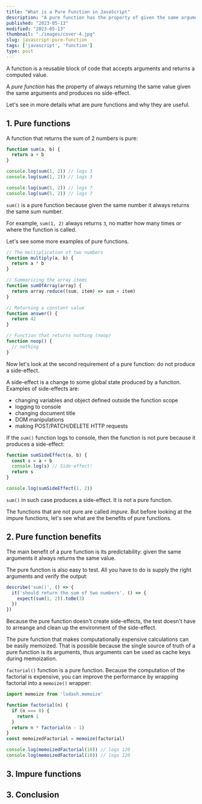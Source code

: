 ```yaml
---
title: "What is a Pure Function in JavaScript"
description: "A pure function has the property of given the same arguments always returns the same value."
published: "2023-05-13"
modified: "2023-05-13"
thumbnail: "./images/cover-4.jpg"
slug: javascript-pure-function
tags: ['javascript', 'function']
type: post
---
```


A function is a reusable block of code that accepts arguments and returns a computed value. 

A *pure function* has the property of always returning the same value given the same arguments and produces no side-effect.  

Let's see in more details what are pure functions and why they are useful.  

## 1. Pure functions

A function that returns the sum of 2 numbers is pure:  

```js
function sum(a, b) {
  return a + b
}

console.log(sum(1, 2)) // logs 3
console.log(sum(1, 2)) // logs 3

console.log(sum(5, 2)) // logs 7
console.log(sum(5, 2)) // logs 7
```

`sum()` is a pure function because given the same number it always returns the same sum number. 

For example, `sum(1, 2)` always returns `3`, no matter how many times or where the function is called.  

Let's see some more examples of pure functions.

```javascript
// The multiplication of two numbers
function multiply(a, b) {
  return a * b
}

// Summarizing the array items
function sumOfArray(array) {
  return array.reduce((sum, item) => sum + item)
}

// Returning a constant value
function answer() {
  return 42
}

// Function that returns nothing (noop)
function noop() {
  // nothing
}
```

Now let's look at the second requirement of a pure function: do not produce a side-effect.  

A side-effect is a change to some global state produced by a function. Examples of side-effects are:

* changing variables and object defined outside the function scope
* logging to console
* changing document title
* DOM manipulations
* making POST/PATCH/DELETE HTTP requests

If the `sum()` function logs to console, then the function is not pure because it produces a side-effect:

```javascript mark=3
function sumSideEffect(a, b) {
  const s = a + b
  console.log(s) // Side-effect!
  return s
}

console.log(sumSideEffect(1, 2)) 
```

`sum()` in such case produces a side-effect. It is not a pure function.  

The functions that are not pure are called *impure*. But before looking at the impure functions, let's see what are the benefits of pure functions.  

## 2. Pure function benefits

The main benefit of a pure function is its predictability: given the same arguments it always returns the same value.  

The pure function is also easy to test. All you have to do is supply the right arguments and verify the output:

```javascript
describe('sum()', () => {
  it('should return the sum of two numbers', () => {
    expect(sum(1, 2)).toBe(3)
  })
})
```

Because the pure function doesn't create side-effects, the test doesn't have to arreange and clean up the environment of the side-effect.  

The pure function that makes computationally expensive calculations can be easily memoized. That is possible because the single source of truth of a pure function is its arguments, thus arguments can be used as cache keys during memoization.

`factorial()` function is a pure function. Because the computation of the factorial is expensive, you can improve the performance by wrapping factorial into a `memoize()` wrapper:
```javascript
import memoize from 'lodash.memoize'

function factorial(n) {
  if (n === 0) {
    return 1
  }
  return n * factorial(n - 1)
}
const memoizedFactorial = memoize(factorial)

console.log(memoizedFactorial(10)) // logs 120
console.log(memoizedFactorial(10)) // logs 120
```



## 3. Impure functions

## 3. Conclusion